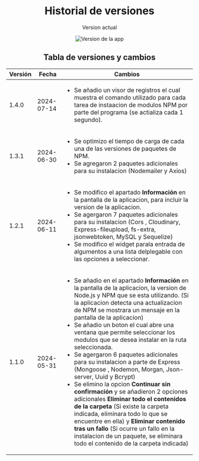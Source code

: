 <h1 align="center">Historial de versiones</h1>


<div align="center">
    <p>Version actual</p>
    <img src="https://img.shields.io/badge/Version-1.4.0-blue.svg" alt="Version de la app">
</div>

<h2 align="center">Tabla de versiones y cambios</h2>
<table>
    <thead>
        <tr>
            <th>Versión</th>
            <th>Fecha</th>
            <th>Cambios</th>
        </tr>
    </thead>
    <tbody>
        <tr>
            <td>1.4.0</td>
            <td>2024-07-14</td>
            <td>
                <ul>
                    <li>
                        Se añadio un visor de registros el cual muestra el comando utilizado para cada tarea de instaacion de modulos NPM por parte del programa (se actializa cada 1 segundo).
                    </li>
                </ul>
            </td>
        </tr>
        <tr>
            <td>1.3.1</td>
            <td>2024-06-30</td>
            <td>
                <ul>
                    <li>
                        Se optimizo el tiempo de carga de cada una de las versiones de paquetes de NPM.
                    </li>
                    <li>
                        Se agregaron 2 paquetes adicionales para su instalacion (Nodemailer y Axios) 
                    </li>
                </ul>
            </td>
        </tr>
        <tr>
            <td>1.2.1</td>
            <td>2024-06-11</td>
            <td>
                <ul>
                    <li>
                        Se modifico el apartado <strong>Información</strong> en la pantalla de la aplicacion, para incluir la version de la aplicacion.
                    </li>
                    <li>
                        Se agergaron 7 paquetes adicionales para su instalacion (Cors , Cloudinary, Express-fileupload, fs-extra, jsonwebtoken, MySQL y Sequelize)
                    </li>
                    <li>
                        Se modifico el widget parala entrada de algumentos a una lista delplegable con las opciones a seleccionar.
                    </li>
                </ul>
            </td>
        </tr>
        <tr>
            <td>1.1.0</td>
            <td>2024-05-31</td>
            <td>
                <ul>
                    <li>    
                        Se añadio en el apartado <strong>Información</strong> en la pantalla de la aplicacion, la version de Node.js y NPM que se esta utilizando. (Si la aplicacion detecta una actualizacion de NPM se mostrara un mensaje en la pantalla de la aplicacion)
                    </li>
                    <li>
                        Se añadio un boton el cual abre una ventana que permite seleccionar los modulos que se desea instalar en la ruta seleccionada.
                    </li>
                    <li>
                        Se agergaron 6 paquetes adicionales para su instalacion a parte de Express (Mongoose , Nodemon, Morgan, Json-server, Uuid y Bcrypt)
                    </li>
                    <li>    
                        Se elimino la opcion <strong>Continuar sin confirmación</strong> y se añadieron 2 opciones adicionales <strong>Eliminar todo el contenidos de la carpeta</strong> (Si existe la carpeta indicada, eliminara todo lo que se encuentre en ella) y <strong>Eliminar contenido tras un fallo</strong> (Si ocurre un fallo en la instalacion de un paquete, se eliminara todo el contenido de la carpeta indicada)
                    </li>
                </ul>
            </td>
        </tr>
</table>
